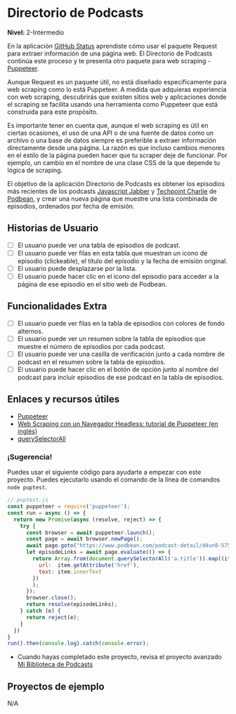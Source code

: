 # Directorio de Podcasts  
**Nivel:** 2-Intermedio  
  
En la aplicación [GitHub Status](../1-Beginner/GitHub-Status-App.md) aprendiste cómo usar el paquete Request para extraer información de una página web. El Directorio de Podcasts continúa este proceso y te presenta otro paquete para web scraping - [Puppeteer](https://github.com/GoogleChrome/puppeteer).  
  
Aunque Request es un paquete útil, no está diseñado específicamente para web scraping como lo está Puppeteer. A medida que adquieras experiencia con web scraping, descubrirás que existen sitios web y aplicaciones donde el scraping se facilita usando una herramienta como Puppeteer que está construida para este propósito.  
  
Es importante tener en cuenta que, aunque el web scraping es útil en ciertas ocasiones, el uso de una API o de una fuente de datos como un archivo o una base de datos siempre es preferible a extraer información directamente desde una página. La razón es que incluso cambios menores en el estilo de la página pueden hacer que tu scraper deje de funcionar. Por ejemplo, un cambio en el nombre de una clase CSS de la que depende tu lógica de scraping.  
  
El objetivo de la aplicación Directorio de Podcasts es obtener los episodios más recientes de los podcasts [Javascript Jabber](https://www.podbean.com/podcast-detail/d4un8-57595/JavaScript-Jabber-Podcast) y [Techpoint Charlie](https://www.podbean.com/podcast-detail/k76vd-8adc7/Techpoint-Charlie-Podcast) de [Podbean](https://www.podbean.com), y crear una nueva página que muestre una lista combinada de episodios, ordenados por fecha de emisión.  
  
## Historias de Usuario  
  
-   [ ] El usuario puede ver una tabla de episodios de podcast.  
-   [ ] El usuario puede ver filas en esta tabla que muestran un icono de episodio (clickeable), el título del episodio y la fecha de emisión original.  
-   [ ] El usuario puede desplazarse por la lista.  
-   [ ] El usuario puede hacer clic en el icono del episodio para acceder a la página de ese episodio en el sitio web de Podbean.  
  
## Funcionalidades Extra  
  
-   [ ] El usuario puede ver filas en la tabla de episodios con colores de fondo alternos.  
-   [ ] El usuario puede ver un resumen sobre la tabla de episodios que muestre el número de episodios por cada podcast.  
-   [ ] El usuario puede ver una casilla de verificación junto a cada nombre de podcast en el resumen sobre la tabla de episodios.  
-   [ ] El usuario puede hacer clic en el botón de opción junto al nombre del podcast para incluir episodios de ese podcast en la tabla de episodios.  
  
## Enlaces y recursos útiles  
  
- [Puppeteer](https://github.com/GoogleChrome/puppeteer)  
- [Web Scraping con un Navegador Headless: tutorial de Puppeteer (en inglés)](https://www.toptal.com/puppeteer/headless-browser-puppeteer-tutorial)  
- [querySelectorAll](https://developer.mozilla.org/en-US/docs/Web/API/ParentNode/querySelectorAll)  
  
### ¡Sugerencia!  
Puedes usar el siguiente código para ayudarte a empezar con este proyecto. Puedes ejecutarlo usando el comando de la línea de comandos `node puptest`.  
  
```js  
// puptest.js  
const puppeteer = require('puppeteer');  
const run = async () => {  
  return new Promise(async (resolve, reject) => {  
    try {  
      const browser = await puppeteer.launch();  
      const page = await browser.newPage();  
      await page.goto("https://www.podbean.com/podcast-detail/d4un8-57595/JavaScript-Jabber-Podcast");  
      let episodeLinks = await page.evaluate(() => {  
        return Array.from(document.querySelectorAll('a.title')).map((item) => ({  
          url:  item.getAttribute('href'),  
          text: item.innerText  
        })  
        );  
      });  
      browser.close();  
      return resolve(episodeLinks);  
    } catch (e) {  
      return reject(e);  
    }  
  })  
}  
run().then(console.log).catch(console.error);  
```

- Cuando hayas completado este proyecto, revisa el proyecto avanzado [Mi Biblioteca de Podcasts](../3-Advanced/MyPodcast-Library-app.md)  
  
## Proyectos de ejemplo  
  
N/A 